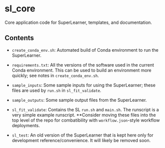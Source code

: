 # sl_core
Core application code for SuperLearner, templates, and documentation.

## Contents

+ `create_conda_env.sh`: Automated build of Conda environment
to run the SuperLearner.

+ `requirements.txt`: All the versions of the software used in
the current Conda environment.  This can be used to build an
environment more quickly; see notes in `create_conda_env.sh`.

+ `sample_inputs`: Some sample inputs for using the SuperLearner;
these files are used by `run.sh` in `sl_fit_validate`.

+ `sample_outputs`: Some sample output files from the SuperLearner.

+ `sl_fit_validate`: Contains the SL `run.sh` and `main.sh`.  The
runscript is a very simple example runscript. **Consider moving
these files into the top level of the repo for combatibility with
`workflow.json`-style workflow deployments.

+ `sl_test`: An old version of the SuperLearner that is kept
here only for development reference/convenience.  It will likely
be removed soon.
